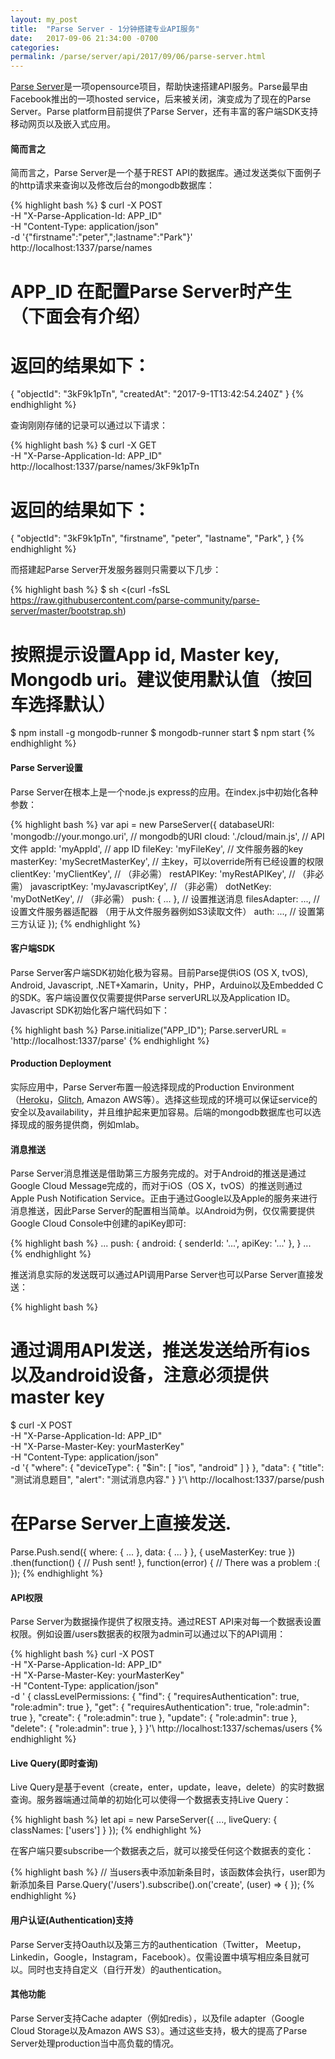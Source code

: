 ```yaml
---
layout: my_post
title:  "Parse Server - 1分钟搭建专业API服务"
date:   2017-09-06 21:34:00 -0700
categories: 
permalink: /parse/server/api/2017/09/06/parse-server.html
---
```


[Parse Server](http://parseplatform.org/)是一项opensource项目，帮助快速搭建API服务。Parse最早由Facebook推出的一项hosted service，后来被关闭，演变成为了现在的Parse Server。Parse platform目前提供了Parse Server，还有丰富的客户端SDK支持移动网页以及嵌入式应用。

#### **简而言之**

简而言之，Parse Server是一个基于REST API的数据库。通过发送类似下面例子的http请求来查询以及修改后台的mongodb数据库：

{% highlight bash %}
$ curl -X POST \
-H "X-Parse-Application-Id: APP_ID" \
-H "Content-Type: application/json" \
-d '{"firstname":"peter",";lastname":"Park"}' \
http://localhost:1337/parse/names

# APP_ID 在配置Parse Server时产生（下面会有介绍）
# 返回的结果如下：

{
  "objectId": "3kF9k1pTn",
  "createdAt": "2017-9-1T13:42:54.240Z"
}
{% endhighlight %}

查询刚刚存储的记录可以通过以下请求：

{% highlight bash %}
$ curl -X GET \
  -H "X-Parse-Application-Id: APP_ID" \
  http://localhost:1337/parse/names/3kF9k1pTn

# 返回的结果如下：
{
  "objectId": "3kF9k1pTn",
  "firstname", "peter",
  "lastname", "Park",
}
{% endhighlight %}

而搭建起Parse Server开发服务器则只需要以下几步：

{% highlight bash %}
$ sh <(curl -fsSL https://raw.githubusercontent.com/parse-community/parse-server/master/bootstrap.sh)
# 按照提示设置App id, Master key, Mongodb uri。建议使用默认值（按回车选择默认）
$ npm install -g mongodb-runner
$ mongodb-runner start
$ npm start
{% endhighlight %}

#### **Parse Server设置**

Parse Server在根本上是一个node.js express的应用。在index.js中初始化各种参数：

{% highlight bash %}
var api = new ParseServer({
  databaseURI: 'mongodb://your.mongo.uri', // mongodb的URI
  cloud: './cloud/main.js',                // API文件
  appId: 'myAppId',                        // app ID
  fileKey: 'myFileKey',                    // 文件服务器的key
  masterKey: 'mySecretMasterKey',          // 主key，可以override所有已经设置的权限
  clientKey: 'myClientKey',                // （非必需）
  restAPIKey: 'myRestAPIKey',              // （非必需）
  javascriptKey: 'myJavascriptKey',        // （非必需）
  dotNetKey: 'myDotNetKey',                // （非必需）
  push: { ... },                           // 设置推送消息
  filesAdapter: ...,                       // 设置文件服务器适配器 （用于从文件服务器例如S3读取文件）
  auth: ...,                               // 设置第三方认证
});
{% endhighlight %}

#### **客户端SDK**

Parse Server客户端SDK初始化极为容易。目前Parse提供iOS (OS X, tvOS), Android, Javascript, .NET+Xamarin，Unity，PHP，Arduino以及Embedded C的SDK。客户端设置仅仅需要提供Parse serverURL以及Application ID。Javascript SDK初始化客户端代码如下：

{% highlight bash %}
Parse.initialize("APP_ID");
Parse.serverURL = 'http://localhost:1337/parse'
{% endhighlight %}

#### **Production Deployment**

实际应用中，Parse Server布置一般选择现成的Production Environment（[Heroku](https://www.heroku.com/)，[Glitch](https://glitch.com/), Amazon AWS等）。选择这些现成的环境可以保证service的安全以及availability，并且维护起来更加容易。后端的mongodb数据库也可以选择现成的服务提供商，例如mlab。

#### **消息推送**

Parse Server消息推送是借助第三方服务完成的。对于Android的推送是通过Google Cloud Message完成的，而对于iOS（OS X，tvOS）的推送则通过Apple Push Notification Service。正由于通过Google以及Apple的服务来进行消息推送，因此Parse Server的配置相当简单。以Android为例，仅仅需要提供Google Cloud Console中创建的apiKey即可:

{% highlight bash %}
    ...
    push: {
        android: {
        senderId: '...',
        apiKey: '...'
        },
    }
    ...
{% endhighlight %}

推送消息实际的发送既可以通过API调用Parse Server也可以Parse Server直接发送：

{% highlight bash %}
# 通过调用API发送，推送发送给所有ios以及android设备，注意必须提供master key
$ curl -X POST \
  -H "X-Parse-Application-Id: APP_ID" \
  -H "X-Parse-Master-Key: yourMasterKey" \
  -H "Content-Type: application/json" \
  -d '{
        "where": {
          "deviceType": {
            "$in": [
              "ios",
              "android"
            ]
          }
        },
        "data": {
          "title": "测试消息题目",
          "alert": "测试消息内容."
        }
      }'\   http://localhost:1337/parse/push
# 在Parse Server上直接发送.
Parse.Push.send({
  where: { ... },
  data: { ... }
}, { useMasterKey: true })
.then(function() {
  // Push sent!
}, function(error) {
  // There was a problem :(
});
{% endhighlight %}

#### **API权限**

Parse Server为数据操作提供了权限支持。通过REST API来对每一个数据表设置权限。例如设置/users数据表的权限为admin可以通过以下的API调用：

{% highlight bash %}
curl -X POST \
  -H "X-Parse-Application-Id: APP_ID" \
  -H "X-Parse-Master-Key: yourMasterKey" \
  -H "Content-Type: application/json" \
  -d '
{
  classLevelPermissions:
  {
    "find": {
      "requiresAuthentication": true,
      "role:admin": true
    },
    "get": {
      "requiresAuthentication": true,
      "role:admin": true
    },
    "create": { "role:admin": true },
    "update": { "role:admin": true },
    "delete": { "role:admin": true },
  }
}'\ http://localhost:1337/schemas/users
{% endhighlight %}

#### **Live Query(即时查询)**

Live Query是基于event（create，enter，update，leave，delete）的实时数据查询。服务器端通过简单的初始化可以使得一个数据表支持Live Query：

{% highlight bash %}
let api = new ParseServer({
  ...,
  liveQuery: {
    classNames: ['users']
  }
});
{% endhighlight %}

在客户端只要subscribe一个数据表之后，就可以接受任何这个数据表的变化：

{% highlight bash %}
// 当users表中添加新条目时，该函数体会执行，user即为新添加条目
Parse.Query('/users').subscribe().on('create', (user) => {
});
{% endhighlight %}

#### **用户认证(Authentication)支持**

Parse Server支持Oauth以及第三方的authentication（Twitter， Meetup，Linkedin，Google，Instagram，Facebook）。仅需设置中填写相应条目就可以。同时也支持自定义（自行开发）的authentication。

#### **其他功能**

Parse Server支持Cache adapter（例如redis），以及file adapter（Google Cloud Storage以及Amazon AWS S3）。通过这些支持，极大的提高了Parse Server处理production当中高负载的情况。